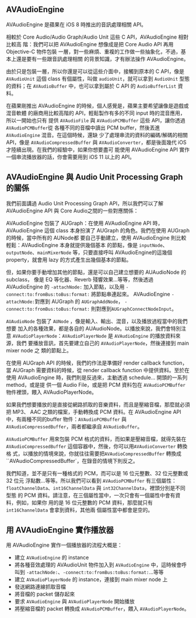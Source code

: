 AVAudioEngine
-----

AVAudioEngine 是蘋果在 iOS 8 時推出的音訊處理相關 API。

相較於 Core Audio/Audio Graph/Audio Unit 這些 C API，AVAudioEngine 相對比較高
階：我們可以把 AVAudioEngine 想像成是把 Core Audio API 再用 Objective-C 物件包裝
一層，對一些麻煩、重複的工作做一些抽象化，不過，基本上還是要有一些跟音訊處理相關
的背景知識，才有辦法操作 AVAudioEngine。

由於只是包裝一層，所以你還是可以從這些介面中，接觸到原本的 C API，像是
`AVAudioUnit` 這個 class 有個屬性，叫做 `audioUnit`，就可以拿到 `AudioUnit` 型態
的資料；在 `AVAudioBuffer` 中，也可以拿到屬於 C API 的 `AudioBufferList` 資料。

在蘋果剛推出 AVAudioEngine 的時候，個人感覺是，蘋果主要希望讓像是遊戲或混音軟體
的廠商用比較高階的 API，輕鬆製作有多的不同 input 時的混音應用，所以一開始也只有
提供 `AVAudioFile` 與 `AVAudioPCMBuffer` 這些 API，讓你透過 `AVAudioPCMBuffer`從
各種不同的音檔中讀出 PCM buffer，然後丟進 `AVAudioEngine` 混音。在這個時候，還缺
少了處理串流的資料的編碼/解碼的相關 API，像是 `AVAudioCompressedBuffer` 與
`AVAudioConverter`，都是後面幾代 iOS 才陸續出現。在我們的經驗中，如果你想要盡可
能使用 AVAudioEngine API 實作一個串流播放器的話，你會需要用到 iOS 11 以上的
API。

## AVAudioEngine 與 Audio Unit Processing Graph 的關係

我們前面講過 Audio Unit Processing Graph API，所以我們可以了解 AVAudioEngine API
與 Core Audio之間的一些對應關係：

AVAudioEngine 包裝了 AUGraph：在使用 AVAudioEngine API 時，AVAudioEngine 這個
class 本身扮演了 AUGraph 的角色。我們在使用 AUGraph 的時候，當中所有的 AUNode都
要自己手動建立，使用 AVAudioEngine 則比較輕鬆：AVAudioEngine 本身就提供幾個基本
的節點，像是 `inputNode`、`outputNode`、`mainMixerNode` 等，只要直接呼叫
AVAudioEngine的這幾個 property，就會用 lazy 的方式產生出幾個基本的節點。

但，如果你要手動增加其他的節點，還是可以自己建立想要的 AUAudioNode 的 subclass，
像是 EQ 等化器、Reverb 殘響效果…等等，然後透過 AVAudioEngine 的 `-attachNode:`
加入節點，以及用 `-connect:to:fromBus:toBus:format:` 將節點串連起來。
AVAudioEngine `-attachNode:`對應到 AUGraph 的 `AUGraphAddNode`，
`-connect:to:fromBus:toBus:format:` 則對應到`AUGraphConnectNodeInput`。

`AUAudioNode` 包裝了 `AUNode` ，像是輸入、輸出、混音，以及播放過程當中的我們想要
加入的各種效果，都是各自的 AUAudioNode。以播放來說，我們會特別注意
`AVAudioPlayerNode`：`AVAudioPlayerNode` 是 `AVAudioEngine` 的播放資料來源，我們
要播放音訊，首先要建立自己的 `AVAudioPlayerNode`，然後連接到 main mixer node 之
類的節點上。

在使用 AUGraph API 的時候，我們的作法是準備好 render callback function，當
AUGraph 需要資料的時候，從 render callback function 中提供資料。至於在使用
AVAudioEngine 時，我們則是反過來，主動透過 schedule… 開頭的一系列 method，或是提
供一個 Audio File，或是把 PCM 資料包在 `AVAudioPCMBuffer` 物件裡頭，餵入
AVAudioPlayerNode。

如果我們想要播放的是直接從網路抓取的音樂資料，而且是壓縮音檔，那麼就必須把 MP3、
AAC 之類的檔案，手動轉換成 PCM 資料。在 AVAudioEngine API 中，有兩種不同的buffer
物件：`AVAudioPCMBuffer` 與 `AVAudioCompressedBuffer`，兩者都繼承自
`AVAudioBuffer`。

`AVAudioPCMBuffer` 用來包裝 PCM 格式的資料，而如果是壓縮音檔，就得先裝在
`AVAudioCompressedBuffer` 這個容器中，然後，你可以用`AVAudioConverter` 轉換格
式，以播放的情境來說，你就往往需要把`AVAudioCompressedBuffer` 轉換成
``AVAudioCompressedBuffer`，在錄音的情境下則反之。

我們知道，並不是只有一種格式的 PCM，而可以是 16 位元整數、32 位元整數或 32 位元
浮點數…等等。所以我們可以看到 `AVAudioPCMBuffer` 有三個屬性：
`floatChannelData`、`int16ChannelData` 與 `int32ChannelData`，裡頭分別是不同型態
的 PCM 資料。請注意，在三個屬性當中，一次只會有一個屬性中會有資料，例如，如果你
用的是 16 位元整數的 PCM 資料，那麼就只有 `int16ChannelData` 會拿到資料，其他兩
個屬性當中都會是空的。

## 用 AVAudioEngine 實作播放器

用 AVAudioEngine 實作一個播放器的流程大概是：

* 建立 `AVAudioEngine` 的 instance
* 將各種音效處理的 AVAudioUnit 物件加入到 `AVAudioEngine` 中，這時候會呼叫到
  `-attachNode:`、`-connect:to:fromBus:toBus:format:`…等等
* 建立 `AVAudioPlayerNode` 的 instance，連接到 main mixer node 上
* 發送網路連線抓取音檔
* 將音檔的 packet 儲存起來
* 要求 `AVAudioEngine` 與 `AVAudioPlayerNode` 開始播放
* 將壓縮音檔的 packet 轉換成 `AVAudioPCMBuffer`，餵入 `AVAudioPlayerNode`。

